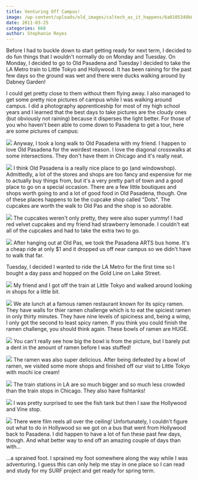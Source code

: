 ```yaml
---
title: Venturing Off Campus!
image: /wp-content/uploads/old_images/caltech_as_it_happens/6a0105349b8251970b014e86e79925970d.jpg
date: 2011-03-25
categories: 668
author: Stephanie Reyes
---
```



Before I had to buckle down to start getting ready for next term, I decided to do fun things that I wouldn't normally do on Monday and Tuesday. On Monday, I decided to go to Old Pasadena and Tuesday I decided to take the LA Metro train to Little Tokyo and Hollywood. It has been raining for the past few days so the ground was wet and there were ducks walking around by Dabney Garden!

I could get pretty close to them without them flying away. I also managed to get some pretty nice pictures of campus while I was walking around campus. I did a photography apprenticeship for most of my high school years and I learned that the best days to take pictures are the cloudy ones (but obviously not raining) because it disperses the light better. For those of you who haven't been able to come down to Pasadena to get a tour, here are some pictures of campus:

![](/old_images/caltech_as_it_happens/6a0105349b8251970b014e600cb3d6970c.jpg)
Anyway, I took a long walk to Old Pasadena with my friend. I happen to love Old Pasadena for the weirdest reason. I love the diagonal crosswalks at some intersections. They don't have them in Chicago and it's really neat.


![](/old_images/6a0105349b8251970b014e86e7a54b970d.jpg)
I think Old Pasadena is a really nice place to go (and windowshop). Admittedly, a lot of the stores and shops are too fancy and expensive for me to actually buy things from, but it's a very pretty part of town and a good place to go on a special occasion. There are a few little boutiques and shops worth going to and a lot of good food in Old Pasadena, though. One of these places happens to be the cupcake shop called "Dots". The cupcakes are worth the walk to Old Pas and the shop is so adorable.


![](/old_images/caltech_as_it_happens/6a0105349b8251970b014e86e7aabc970d.jpg)
The cupcakes weren't only pretty, they were also super yummy! I had red velvet cupcakes and my friend had strawberry lemonade. I couldn't eat all of the cupcakes and had to take the extra two to go.


![](/old_images/caltech_as_it_happens/6a0105349b8251970b014e86e7a320970d.jpg)
After hanging out at Old Pas, we took the Pasadena ARTS bus home. It's a cheap ride at only $1 and it dropped us off near campus so we didn't have to walk that far.

Tuesday, I decided I wanted to ride the LA Metro for the first time so I bought a day pass and hopped on the Gold Line on Lake Street.


![](/old_images/caltech_as_it_happens/6a0105349b8251970b014e600cc303970c.jpg)
My friend and I got off the train at Little Tokyo and walked around looking in shops for a little bit.


![](/old_images/caltech_as_it_happens/6a0105349b8251970b014e86e7aebf970d.jpg)
We ate lunch at a famous ramen restaurant known for its spicy ramen. They have walls for thier ramen challenge which is to eat the spiciest ramen in only thirty minutes. They have nine levels of spiciness and, being a wimp, I only got the second to least spicy ramen. If you think you could finish the ramen challenge, you should think again. These bowls of ramen are HUGE.


![](/old_images/caltech_as_it_happens/6a0105349b8251970b014e600cc6e7970c.jpg)
You can't really see how big the bowl is from the picture, but I barely put a dent in the amount of ramen before I was stuffed!

![](/old_images/caltech_as_it_happens/6a0105349b8251970b0147e3678643970b.jpg)
The ramen was also super delicious. After being defeated by a bowl of ramen, we visited some more shops and finished off our visit to Little Tokyo with mochi ice cream!

![](/old_images/caltech_as_it_happens/6a0105349b8251970b0147e367897f970b.jpg)
The train stations in LA are so much bigger and so much less crowded than the train stops in Chicago. They also have fishtanks!

![](/old_images/caltech_as_it_happens/6a0105349b8251970b0147e3678bed970b.jpg)
I was pretty surprised to see the fish tank but then I saw the Hollywood and Vine stop.


![](/old_images/caltech_as_it_happens/6a0105349b8251970b014e86e7b8c2970d.jpg)
There were film reels all over the ceiling! Unfortunately, I couldn't figure out what to do in Hollywood so we got on a bus that went from Hollywood back to Pasadena. I did happen to have a lot of fun these past few days, though. And what better way to end off an amazing couple of days than with...

...a sprained foot. I sprained my foot somewhere along the way while I was adventuring. I guess this can only help me stay in one place so I can read and study for my SURF project and get ready for spring term.

